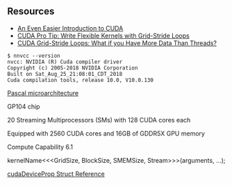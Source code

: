 
## Resources

* [An Even Easier Introduction to CUDA](https://devblogs.nvidia.com/even-easier-introduction-cuda/)
* [CUDA Pro Tip: Write Flexible Kernels with Grid-Stride Loops](https://devblogs.nvidia.com/cuda-pro-tip-write-flexible-kernels-grid-stride-loops/)
* [CUDA Grid-Stride Loops: What if you Have More Data Than Threads?](https://alexminnaar.com/2019/08/02/grid-stride-loops.html)

```shell
$ nnvcc --version
nvcc: NVIDIA (R) Cuda compiler driver
Copyright (c) 2005-2018 NVIDIA Corporation
Built on Sat_Aug_25_21:08:01_CDT_2018
Cuda compilation tools, release 10.0, V10.0.130
```

[Pascal microarchitecture](https://en.wikipedia.org/wiki/Pascal_(microarchitecture))

GP104 chip

20 Streaming Multiprocessors (SMs) with 128 CUDA cores each

Equipped with 2560 CUDA cores and 16GB of GDDR5X GPU memory

Compute Capability 6.1


kernelName<<<GridSize, BlockSize, SMEMSize, Stream>>>(arguments, ...);


[cudaDeviceProp Struct Reference](https://docs.nvidia.com/cuda/cuda-runtime-api/structcudaDeviceProp.html#structcudaDeviceProp)